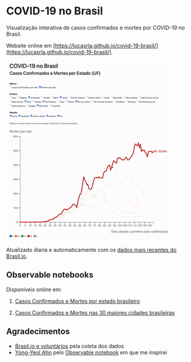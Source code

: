 # COVID-19 no Brasil

Visualização interativa de casos confirmados e mortes por COVID-19 no Brasil. 

Website online em [https://lucasrla.github.io/covid-19-brasil/](https://lucasrla.github.io/covid-19-brasil/).

![Demo](demo.gif)

Atualizado diaria e automaticamente com os [dados mais recentes do Brasil.io](https://brasil.io).

## Observable notebooks

Disponíveis online em:

1. [Casos Confirmados e Mortes por estado brasileiro](https://observablehq.com/@lucasrla/covid-19-casos-e-mortes-no-brasil)

2. [Casos Confirmados e Mortes nas 30 maiores cidades brasileiras](https://observablehq.com/@lucasrla/covid-19-casos-e-mortes-no-brasil)

## Agradecimentos

- [Brasil.io e voluntários](https://data.brasil.io/dataset/covid19/_meta/list.html) pela coleta dos dados
- [Yong-Yeol Ahn](http://yongyeol.com) pelo [Observable notebook](https://observablehq.com/@yy/covid-19-spreading-trends) em que me inspirei
